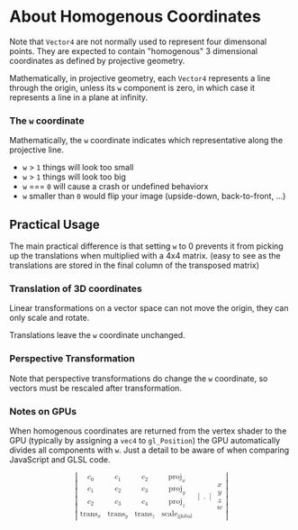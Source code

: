 # About Homogenous Coordinates

Note that `Vector4` are not normally used to represent four dimensonal points. They are expected to contain "homogenous" 3 dimensional coordinates as defined by projective geometry.

Mathematically, in projective geometry, each `Vector4` represents a line through the origin, unless its `w` component is zero, in which case it represents a line in a plane at infinity.


### The `w` coordinate

Mathematically, the `w` coordinate indicates which representative along the projective line.

* `w` > `1` things will look too small
* `w` > `1` things will look too big
* `w` === `0` will cause a crash or undefined behaviorx
* `w` smaller than `0` would flip your image (upside-down, back-to-front, ...)


## Practical Usage

The main practical difference is that setting `w` to 0 prevents it from picking up the translations when multiplied with a 4x4 matrix. (easy to see as the translations are stored in the final column of the transposed matrix)



### Translation of 3D coordinates

Linear transformations on a vector space can not move the origin, they can only scale and rotate.

Translations leave the `w` coordinate unchanged.


### Perspective Transformation


Note that perspective transformations do change the `w` coordinate, so vectors must be rescaled after transformation.

### Notes on GPUs

When homogenous coordinates are returned from the vertex shader to the GPU (typically by assigning a `vec4` to `gl_Position`) the GPU automatically divides all components with `w`. Just a detail to be aware of when comparing JavaScript and GLSL code.


<math display="block">
        <mrow>
          <mo>|</mo>
          <mtable>
            <mtr>
              <mtd columnalign="center">
                <msub>
                  <mi>c</mi>
                  <mn>0</mn>
                </msub>
              </mtd>
              <mtd columnalign="center">
                <msub>
                  <mi>c</mi>
                  <mn>1</mn>
                </msub>
              </mtd>
              <mtd columnalign="center">
                <msub>
                  <mi>c</mi>
                  <mn>2</mn>
                </msub>
              </mtd>
              <mtd columnalign="center">
                <msub>
                  <mi>proj</mi>
                  <mi>x</mi>
                </msub>
              </mtd>
            </mtr>
            <mtr>
              <mtd columnalign="center">
                <msub>
                  <mi>c</mi>
                  <mn>1</mn>
                </msub>
              </mtd>
              <mtd columnalign="center">
                <msub>
                  <mi>c</mi>
                  <mn>2</mn>
                </msub>
              </mtd>
              <mtd columnalign="center">
                <msub>
                  <mi>c</mi>
                  <mn>3</mn>
                </msub>
              </mtd>
              <mtd columnalign="center">
                <msub>
                  <mi>proj</mi>
                  <mi>y</mi>
                </msub>
              </mtd>
            </mtr>
            <mtr>
              <mtd columnalign="center">
                <msub>
                  <mi>c</mi>
                  <mn>2</mn>
                </msub>
              </mtd>
              <mtd columnalign="center">
                <msub>
                  <mi>c</mi>
                  <mn>3</mn>
                </msub>
              </mtd>
              <mtd columnalign="center">
                <msub>
                  <mi>c</mi>
                  <mn>4</mn>
                </msub>
              </mtd>
              <mtd columnalign="center">
                <msub>
                  <mi>proj</mi>
                  <mi>z</mi>
                </msub>
              </mtd>
            </mtr>
            <mtr>
              <mtd columnalign="center">
                <msub>
                  <mi>trans</mi>
                  <mi>x</mi>
                </msub>
              </mtd>
              <mtd columnalign="center">
                <msub>
                  <mi>trans</mi>
                  <mi>y</mi>
                </msub>
              </mtd>
              <mtd columnalign="center">
                <msub>
                  <mi>trans</mi>
                  <mi>z</mi>
                </msub>
              </mtd>
              <mtd columnalign="center">
                <msub>
                  <mi>scale</mi>
                  <mi>global</mi>
                </msub>
              </mtd>
            </mtr>
          </mtable>
          <mo>|</mo>
          <mo>.</mo>
          <mo>|</mo>
          <mtable>
            <mtr>
              <mtd columnalign="center">
                <mi>x</mi>
              </mtd>
            </mtr>
            <mtr>
              <mtd columnalign="center">
                <mi>y</mi>
              </mtd>
            </mtr>
            <mtr>
              <mtd columnalign="center">
                <mi>z</mi>
              </mtd>
            </mtr>
            <mtr>
              <mtd columnalign="center">
                <mi>w</mi>
              </mtd>
            </mtr>
          </mtable>
          <mo>|</mo>
        </mrow>
      </math>